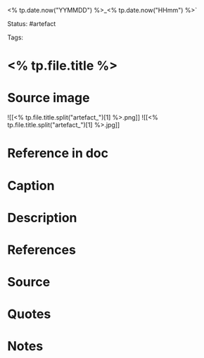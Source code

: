 
<% tp.date.now("YYMMDD") %>_<% tp.date.now("HHmm") %>`
 
Status: #artefact

Tags:
# <% tp.file.title %>
# Source image
![[<% tp.file.title.split("artefact_")[1] %>.png]]
![[<% tp.file.title.split("artefact_")[1] %>.jpg]]
# Reference in doc


# Caption


# Description


# References


# Source


# Quotes


# Notes






